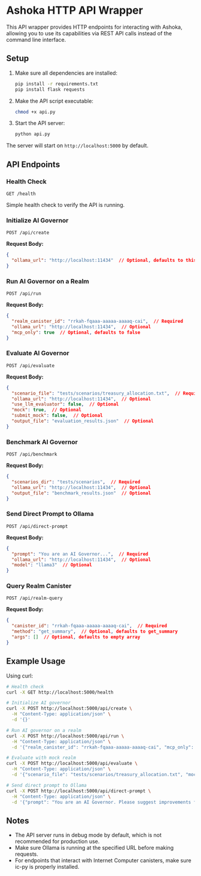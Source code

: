 # Ashoka HTTP API Wrapper

This API wrapper provides HTTP endpoints for interacting with Ashoka, allowing you to use its capabilities via REST API calls instead of the command line interface.

## Setup

1. Make sure all dependencies are installed:
   ```bash
   pip install -r requirements.txt
   pip install flask requests
   ```

2. Make the API script executable:
   ```bash
   chmod +x api.py
   ```

3. Start the API server:
   ```bash
   python api.py
   ```

The server will start on `http://localhost:5000` by default.

## API Endpoints

### Health Check
```
GET /health
```
Simple health check to verify the API is running.

### Initialize AI Governor
```
POST /api/create
```
**Request Body:**
```json
{
  "ollama_url": "http://localhost:11434"  // Optional, defaults to this value
}
```

### Run AI Governor on a Realm
```
POST /api/run
```
**Request Body:**
```json
{
  "realm_canister_id": "rrkah-fqaaa-aaaaa-aaaaq-cai",  // Required
  "ollama_url": "http://localhost:11434",  // Optional
  "mcp_only": true  // Optional, defaults to false
}
```

### Evaluate AI Governor
```
POST /api/evaluate
```
**Request Body:**
```json
{
  "scenario_file": "tests/scenarios/treasury_allocation.txt",  // Required
  "ollama_url": "http://localhost:11434",  // Optional
  "use_llm_evaluator": false,  // Optional
  "mock": true,  // Optional
  "submit_mock": false,  // Optional
  "output_file": "evaluation_results.json"  // Optional
}
```

### Benchmark AI Governor
```
POST /api/benchmark
```
**Request Body:**
```json
{
  "scenarios_dir": "tests/scenarios",  // Required
  "ollama_url": "http://localhost:11434",  // Optional
  "output_file": "benchmark_results.json"  // Optional
}
```

### Send Direct Prompt to Ollama
```
POST /api/direct-prompt
```
**Request Body:**
```json
{
  "prompt": "You are an AI Governor...",  // Required
  "ollama_url": "http://localhost:11434",  // Optional
  "model": "llama3"  // Optional
}
```

### Query Realm Canister
```
POST /api/realm-query
```
**Request Body:**
```json
{
  "canister_id": "rrkah-fqaaa-aaaaa-aaaaq-cai",  // Required
  "method": "get_summary",  // Optional, defaults to get_summary
  "args": []  // Optional, defaults to empty array
}
```

## Example Usage

Using curl:

```bash
# Health check
curl -X GET http://localhost:5000/health

# Initialize AI governor
curl -X POST http://localhost:5000/api/create \
  -H "Content-Type: application/json" \
  -d '{}'

# Run AI governor on a realm
curl -X POST http://localhost:5000/api/run \
  -H "Content-Type: application/json" \
  -d '{"realm_canister_id": "rrkah-fqaaa-aaaaa-aaaaq-cai", "mcp_only": true}'

# Evaluate with mock realm
curl -X POST http://localhost:5000/api/evaluate \
  -H "Content-Type: application/json" \
  -d '{"scenario_file": "tests/scenarios/treasury_allocation.txt", "mock": true}'

# Send direct prompt to Ollama
curl -X POST http://localhost:5000/api/direct-prompt \
  -H "Content-Type: application/json" \
  -d '{"prompt": "You are an AI Governor. Please suggest improvements for a treasury allocation system in a decentralized realm."}'
```

## Notes

- The API server runs in debug mode by default, which is not recommended for production use.
- Make sure Ollama is running at the specified URL before making requests.
- For endpoints that interact with Internet Computer canisters, make sure ic-py is properly installed.
